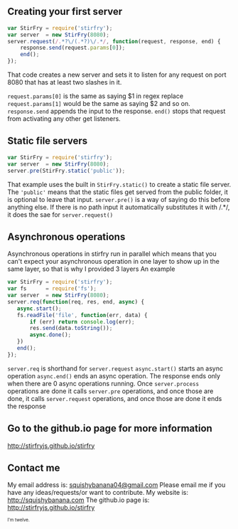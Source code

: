 ## Creating your first server
 ```javascript
 var StirFry = require('stirfry');
 var server  = new StirFry(8080);
 server.request(/.*?\/(.*?)\/.*/, function(request, response, end) {
     response.send(request.params[0]);
     end();
 });
 ```
 
 That code creates a new server and sets it to listen for any request on port 8080 that has at least two slashes in it.
 
 `request.params[0]` is the same as saying $1 in regex replace `request.params[1]` would be the same as saying $2 and so on. `response.send` appends the input to the response. `end()` stops that request from activating any other get listeners.
 
 ## Static file servers
 ```javascript
 var StirFry = require('stirfry');
 var server  = new StirFry(8080);
 server.pre(StirFry.static('public'));
 ```
 That example uses the built in `StirFry.static()` to create a static file server. The `'public'` means that the static files get served from the public folder, it is optional to leave that input. `server.pre()` is a way of saying do this before anything else. If there is no path input it automatically substitutes it with /.\*/, it does the sae for `server.request()`
 
 ## Asynchronous operations
 Asynchronous operations in stirfry run in parallel which means that you can't expect your asynchronous operation in one layer to show up in the same layer, so that is why I provided 3 layers
 An example
 ```javascript
 var StirFry = require('stirfry');
 var fs      = require('fs');
 var server  = new StirFry(8080);
 server.req(function(req, res, end, async) {
 	async.start();
 	fs.readFile('file', function(err, data) {
 		if (err) return console.log(err);
 		res.send(data.toString());
 		async.done();
 	})
 	end();
 });
 ```
 `server.req` is shorthand for `server.request`
 `async.start()` starts an async operation
 `async.end()` ends an async operation.
 The response ends only when there are 0 async operations running. Once `server.process` operations are done it calls `server.pre` operations, and once those are done, it calls `server.request` operations, and once those are done it ends the response
 
 ## Go to the github.io page for more information
 http://stirfryjs.github.io/stirfry
 
 ## Contact me
 My email address is: squishybanana04@gmail.com
 Please email me if you have any ideas/requests/or want to contribute.
 My website is: http://squishybanana.com
 The github.io page is: http://stirfryjs.github.io/stirfry
 
 <sup><sub>I'm twelve.</sub></sup>
